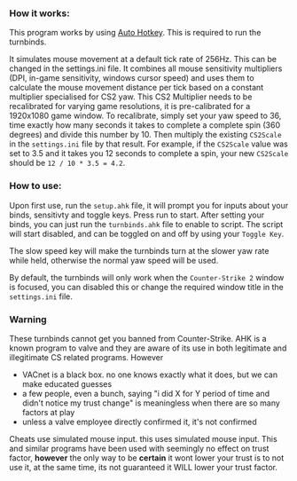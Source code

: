 ### How it works:

This program works by using [Auto Hotkey](https://www.autohotkey.com).
This is required to run the turnbinds.

It simulates mouse movement at a default tick rate of 256Hz. This can be changed in the settings.ini file.
It combines all mouse sensitivity multipliers (DPI, in-game sensitivity, windows cursor speed) and uses them to calculate the mouse movement distance per tick based on a constant multiplier specialised for CS2 yaw.
This CS2 Multiplier needs to be recalibrated for varying game resolutions, it is pre-calibrated for a 1920x1080 game window.
To recalibrate, simply set your yaw speed to 36, time exactly how many seconds it takes to complete a complete spin (360 degrees) and divide this number by 10. Then multiply the existing `CS2Scale` in the `settings.ini` file by that result.
For example, if the `CS2Scale` value was set to 3.5 and it takes you 12 seconds to complete a spin, your new `CS2Scale` should be  `12 / 10 * 3.5 = 4.2`.

### How to use:
Upon first use, run the `setup.ahk` file, it will prompt you for inputs about your binds, sensitivty and toggle keys. Press run to start.
After setting your binds, you can just run the `turnbinds.ahk` file to enable to script. The script will start disabled, and can be toggled on and off by using your `Toggle Key`.

The slow speed key will make the turnbinds turn at the slower yaw rate while held, otherwise the normal yaw speed will be used.

By default, the turnbinds will only work when the `Counter-Strike 2` window is focused, you can disabled this or change the required window title in the `settings.ini` file.

### Warning
These turnbinds cannot get you banned from Counter-Strike. AHK is a known program to valve and they are aware of its use in both legitimate and illegitimate CS related programs.
However
- VACnet is a black box. no one knows exactly what it does, but we can make educated guesses
- a few people, even a bunch, saying "i did X for Y period of time and didn't notice my trust change" is meaningless when there are so many factors at play
- unless a valve employee directly confirmed it, it's not confirmed

Cheats use simulated mouse input. this uses simulated mouse input. This and similar programs have been used with seemingly no effect on trust factor, **however** the only way to be **certain** it wont lower your trust is to not use it, at the same time, its not guaranteed it WILL lower your trust factor.
